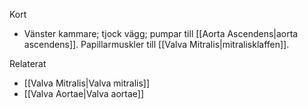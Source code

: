 Kort
- Vänster kammare; tjock vägg; pumpar till [[Aorta Ascendens|aorta ascendens]]. Papillarmuskler till [[Valva Mitralis|mitralisklaffen]].

Relaterat
- [[Valva Mitralis|Valva mitralis]]
- [[Valva Aortae|Valva aortae]]

